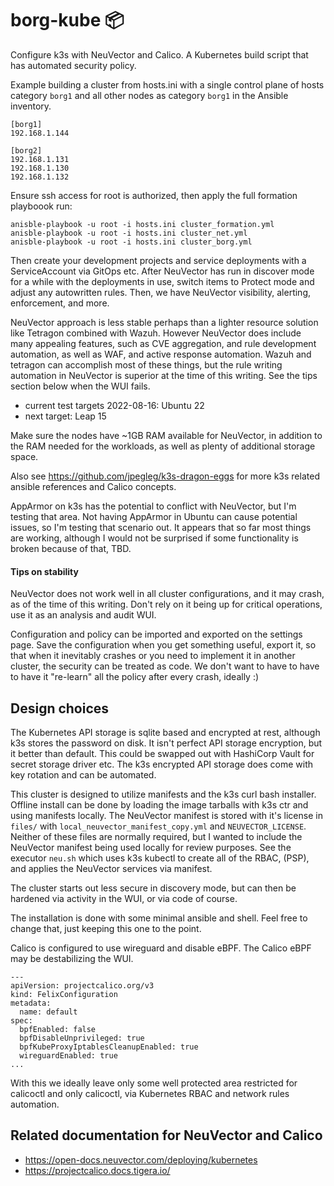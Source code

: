 # borg-kube 📦
Configure k3s with NeuVector and Calico. A Kubernetes build script that has automated security policy. 

Example building a cluster from hosts.ini with a single control plane of hosts category `borg1` and all other nodes as category `borg1` in the Ansible inventory.
```
[borg1]
192.168.1.144

[borg2]
192.168.1.131
192.168.1.130
192.168.1.132
```

Ensure ssh access for root is authorized, then apply the full formation playboook run:

```
anisble-playbook -u root -i hosts.ini cluster_formation.yml
anisble-playbook -u root -i hosts.ini cluster_net.yml
anisble-playbook -u root -i hosts.ini cluster_borg.yml
```

Then create your development projects and service deployments with a ServiceAccount via GitOps etc. After NeuVector has run in discover mode for a while with the deployments in use, switch items to Protect mode and adjust any autowritten rules. Then, we have NeuVector visibility, alerting, enforcement, and more.

NeuVector approach is less stable perhaps than a lighter resource solution like Tetragon combined with Wazuh.
However NeuVector does include many appealing features, such as CVE aggregation, and rule development automation,
as well as WAF, and active response automation. Wazuh and tetragon can accomplish most of these things, but the rule writing automation in NeuVector is superior at the time of this writing. See the tips section below when the WUI fails.

- current test targets 2022-08-16: Ubuntu 22
- next target: Leap 15

Make sure the nodes have ~1GB RAM available for NeuVector, in addition to the RAM needed for the workloads, as well as plenty of additional storage space.

Also see https://github.com/jpegleg/k3s-dragon-eggs for more k3s related ansible references and Calico concepts.

AppArmor on k3s has the potential to conflict with NeuVector, but I'm testing that area.
Not having AppArmor in Ubuntu can cause potential issues, so I'm testing that scenario out. 
It appears that so far most things are working, although I would not be surprised if some functionality is broken because of that, TBD.

#### Tips on stability

NeuVector does not work well in all cluster configurations, and it may crash, as of the time of this writing. 
Don't rely on it being up for critical operations, use it as an analysis and audit WUI.

Configuration and policy can be imported and exported on the settings page. Save the configuration when you get something useful, export it, so that when it inevitably crashes or you need to implement it in another cluster, the security can be treated as code. We don't want to have to have to have it "re-learn" all the policy after every crash, ideally :)

## Design choices

The Kubernetes API storage is sqlite based and encrypted at rest, although k3s stores the password on disk. 
It isn't perfect API storage encryption, but it better than default. This could be swapped out with HashiCorp Vault for secret storage driver etc. The k3s encrypted API storage does come with key rotation and can be automated.

This cluster is designed to utilize manifests and the k3s curl bash installer. Offline install can be done by loading the image tarballs with k3s ctr and using manifests locally. The NeuVector manifest is stored with it's license in `files/` with `local_neuvector_manifest_copy.yml` and `NEUVECTOR_LICENSE`. Neither of these files are normally required, but I wanted to include the NeuVector manifest being used locally for review purposes. See the executor `neu.sh` which uses k3s kubectl to create all of the RBAC, (PSP), and applies the NeuVector services via manifest.

The cluster starts out less secure in discovery mode, but can then be hardened via activity in the WUI, or via code of course.

The installation is done with some minimal ansible and shell. Feel free to change that, just keeping this one to the point.

Calico is configured to use wireguard and disable eBPF. The Calico eBPF may be destabilizing the WUI.

```
---
apiVersion: projectcalico.org/v3
kind: FelixConfiguration
metadata:
  name: default
spec:
  bpfEnabled: false
  bpfDisableUnprivileged: true
  bpfKubeProxyIptablesCleanupEnabled: true
  wireguardEnabled: true
...
```


With this we ideally leave only some well protected area restricted for calicoctl and only calicoctl, via Kubernetes RBAC and network rules automation.



## Related documentation for NeuVector and Calico

- https://open-docs.neuvector.com/deploying/kubernetes
- https://projectcalico.docs.tigera.io/
